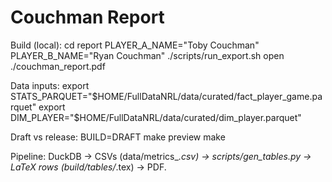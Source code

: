 # Couchman Report

Build (local):
  cd report
  PLAYER_A_NAME="Toby Couchman" PLAYER_B_NAME="Ryan Couchman" ./scripts/run_export.sh
  open ./couchman_report.pdf

Data inputs:
  export STATS_PARQUET="$HOME/FullDataNRL/data/curated/fact_player_game.parquet"
  export DIM_PLAYER="$HOME/FullDataNRL/data/curated/dim_player.parquet"

Draft vs release:
  BUILD=DRAFT make preview
  make

Pipeline:
  DuckDB -> CSVs (data/metrics_*.csv) -> scripts/gen_tables.py -> LaTeX rows (build/tables/*.tex) -> PDF.
